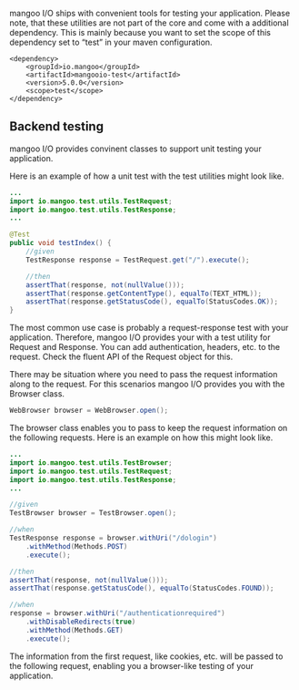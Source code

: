 mangoo I/O ships with convenient tools for testing your application. Please note, that these utilities are not part of the core and come with a additional dependency. This is mainly because you want to set the scope of this dependency set to “test” in your maven configuration.

```properties
<dependency>
    <groupId>io.mangoo</groupId>
    <artifactId>mangooio-test</artifactId>
    <version>5.0.0</version>
    <scope>test</scope>
</dependency>
```

## Backend testing

mangoo I/O provides convinent classes to support unit testing your application.

Here is an example of how a unit test with the test utilities might look like.

```java
...
import io.mangoo.test.utils.TestRequest;
import io.mangoo.test.utils.TestResponse;
...

@Test
public void testIndex() {
    //given
    TestResponse response = TestRequest.get("/").execute();

    //then
    assertThat(response, not(nullValue()));
    assertThat(response.getContentType(), equalTo(TEXT_HTML));
    assertThat(response.getStatusCode(), equalTo(StatusCodes.OK));
}
```

The most common use case is probably a request-response test with your application. Therefore, mangoo I/O provides your with a test utility for Request and Response. You can add authentication, headers, etc. to the request. Check the fluent API of the Request object for this.

There may be situation where you need to pass the request information along to the request. For this scenarios mangoo I/O provides you with the Browser class.

```java
WebBrowser browser = WebBrowser.open();
```

The browser class enables you to pass to keep the request information on the following requests. Here is an example on how this might look like.

```java
...
import io.mangoo.test.utils.TestBrowser;
import io.mangoo.test.utils.TestRequest;
import io.mangoo.test.utils.TestResponse;
...

//given
TestBrowser browser = TestBrowser.open();

//when
TestResponse response = browser.withUri("/dologin")
    .withMethod(Methods.POST)
    .execute();

//then
assertThat(response, not(nullValue()));
assertThat(response.getStatusCode(), equalTo(StatusCodes.FOUND));

//when
response = browser.withUri("/authenticationrequired")
    .withDisableRedirects(true)
    .withMethod(Methods.GET)
    .execute();
```

The information from the first request, like cookies, etc. will be passed to the following request, enabling you a browser-like testing of your application.

